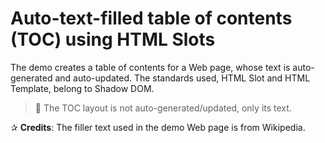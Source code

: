 # Auto-text-filled table of contents (TOC) using HTML Slots

The demo creates a table of contents for a Web page, whose text is auto-generated and auto-updated. The standards used, HTML Slot and HTML Template, belong to Shadow DOM.

> :information_desk_person: The TOC layout is not auto-generated/updated, only its text.

✰ **Credits**: The filler text used in the demo Web page is from Wikipedia.




